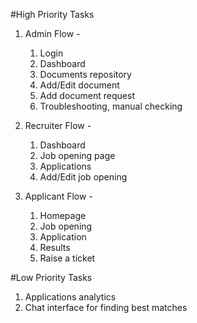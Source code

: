 #High Priority Tasks
1. Admin Flow -
    1. Login
    2. Dashboard
    3. Documents repository
    4. Add/Edit document
    5. Add document request
    6. Troubleshooting, manual checking

2. Recruiter Flow -
    1. Dashboard
    2. Job opening page
    3. Applications
    4. Add/Edit job opening

3. Applicant Flow -
    1. Homepage
    2. Job opening
    3. Application
    4. Results
    5. Raise a ticket

#Low Priority Tasks
1. Applications analytics
2. Chat interface for finding best matches